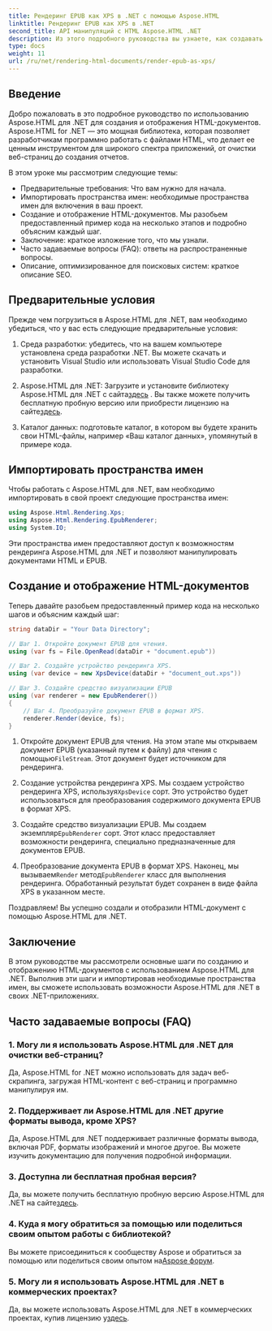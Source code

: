 ```yaml
---
title: Рендеринг EPUB как XPS в .NET с помощью Aspose.HTML
linktitle: Рендеринг EPUB как XPS в .NET
second_title: API манипуляций с HTML Aspose.HTML .NET
description: Из этого подробного руководства вы узнаете, как создавать и отображать HTML-документы с помощью Aspose.HTML для .NET. Погрузитесь в мир манипуляций с HTML, парсинга веб-страниц и многого другого.
type: docs
weight: 11
url: /ru/net/rendering-html-documents/render-epub-as-xps/
---
```


## Введение

Добро пожаловать в это подробное руководство по использованию Aspose.HTML для .NET для создания и отображения HTML-документов. Aspose.HTML for .NET — это мощная библиотека, которая позволяет разработчикам программно работать с файлами HTML, что делает ее ценным инструментом для широкого спектра приложений, от очистки веб-страниц до создания отчетов.

В этом уроке мы рассмотрим следующие темы:
- Предварительные требования: Что вам нужно для начала.
- Импортировать пространства имен: необходимые пространства имен для включения в ваш проект.
- Создание и отображение HTML-документов. Мы разобьем предоставленный пример кода на несколько этапов и подробно объясним каждый шаг.
- Заключение: краткое изложение того, что мы узнали.
- Часто задаваемые вопросы (FAQ): ответы на распространенные вопросы.
- Описание, оптимизированное для поисковых систем: краткое описание SEO.

## Предварительные условия

Прежде чем погрузиться в Aspose.HTML для .NET, вам необходимо убедиться, что у вас есть следующие предварительные условия:

1. Среда разработки: убедитесь, что на вашем компьютере установлена среда разработки .NET. Вы можете скачать и установить Visual Studio или использовать Visual Studio Code для разработки.

2.  Aspose.HTML для .NET: Загрузите и установите библиотеку Aspose.HTML для .NET с сайта[здесь](https://releases.aspose.com/html/net/) . Вы также можете получить бесплатную пробную версию или приобрести лицензию на сайте[здесь](https://purchase.aspose.com/buy).

3. Каталог данных: подготовьте каталог, в котором вы будете хранить свои HTML-файлы, например «Ваш каталог данных», упомянутый в примере кода.

## Импортировать пространства имен

Чтобы работать с Aspose.HTML для .NET, вам необходимо импортировать в свой проект следующие пространства имен:

```csharp
using Aspose.Html.Rendering.Xps;
using Aspose.Html.Rendering.EpubRenderer;
using System.IO;
```

Эти пространства имен предоставляют доступ к возможностям рендеринга Aspose.HTML для .NET и позволяют манипулировать документами HTML и EPUB.

## Создание и отображение HTML-документов

Теперь давайте разобьем предоставленный пример кода на несколько шагов и объясним каждый шаг:

```csharp
string dataDir = "Your Data Directory";

// Шаг 1. Откройте документ EPUB для чтения.
using (var fs = File.OpenRead(dataDir + "document.epub"))

// Шаг 2. Создайте устройство рендеринга XPS.
using (var device = new XpsDevice(dataDir + "document_out.xps"))

// Шаг 3. Создайте средство визуализации EPUB
using (var renderer = new EpubRenderer())
{
    // Шаг 4. Преобразуйте документ EPUB в формат XPS.
    renderer.Render(device, fs);
}
```

1.  Откройте документ EPUB для чтения. На этом этапе мы открываем документ EPUB (указанный путем к файлу) для чтения с помощью`FileStream`. Этот документ будет источником для рендеринга.

2.  Создание устройства рендеринга XPS. Мы создаем устройство рендеринга XPS, используя`XpsDevice` сорт. Это устройство будет использоваться для преобразования содержимого документа EPUB в формат XPS.

3.  Создайте средство визуализации EPUB. Мы создаем экземпляр`EpubRenderer` сорт. Этот класс предоставляет возможности рендеринга, специально предназначенные для документов EPUB.

4.  Преобразование документа EPUB в формат XPS. Наконец, мы вызываем`Render` метод`EpubRenderer` класс для выполнения рендеринга. Обработанный результат будет сохранен в виде файла XPS в указанном месте.

Поздравляем! Вы успешно создали и отобразили HTML-документ с помощью Aspose.HTML для .NET.

## Заключение

В этом руководстве мы рассмотрели основные шаги по созданию и отображению HTML-документов с использованием Aspose.HTML для .NET. Выполнив эти шаги и импортировав необходимые пространства имен, вы сможете использовать возможности Aspose.HTML для .NET в своих .NET-приложениях.

## Часто задаваемые вопросы (FAQ)

### 1. Могу ли я использовать Aspose.HTML для .NET для очистки веб-страниц?

Да, Aspose.HTML for .NET можно использовать для задач веб-скрапинга, загружая HTML-контент с веб-страниц и программно манипулируя им.

### 2. Поддерживает ли Aspose.HTML для .NET другие форматы вывода, кроме XPS?

Да, Aspose.HTML для .NET поддерживает различные форматы вывода, включая PDF, форматы изображений и многое другое. Вы можете изучить документацию для получения подробной информации.

### 3. Доступна ли бесплатная пробная версия?

 Да, вы можете получить бесплатную пробную версию Aspose.HTML для .NET на сайте[здесь](https://releases.aspose.com/).

### 4. Куда я могу обратиться за помощью или поделиться своим опытом работы с библиотекой?

Вы можете присоединиться к сообществу Aspose и обратиться за помощью или поделиться своим опытом на[Aspose форум](https://forum.aspose.com/).

### 5. Могу ли я использовать Aspose.HTML для .NET в коммерческих проектах?

 Да, вы можете использовать Aspose.HTML для .NET в коммерческих проектах, купив лицензию у[здесь](https://purchase.aspose.com/buy).

